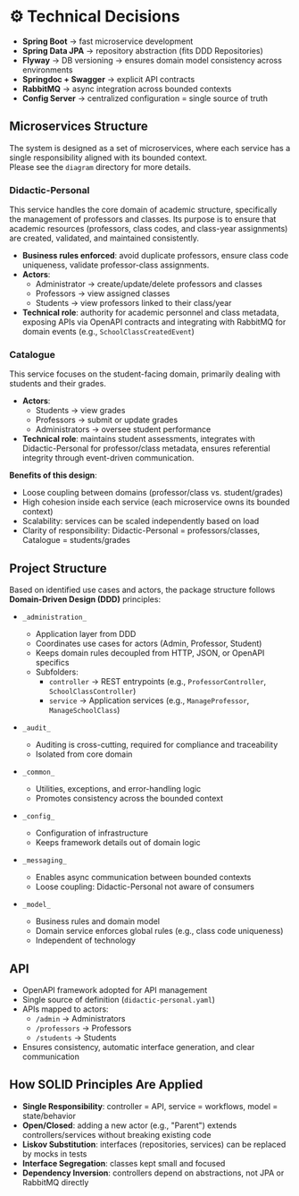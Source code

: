 # ⚙️ Technical Decisions

- **Spring Boot** → fast microservice development
- **Spring Data JPA** → repository abstraction (fits DDD Repositories)
- **Flyway** → DB versioning → ensures domain model consistency across environments
- **Springdoc + Swagger** → explicit API contracts
- **RabbitMQ** → async integration across bounded contexts
- **Config Server** → centralized configuration = single source of truth

## Microservices Structure

The system is designed as a set of microservices, where each service has a single responsibility aligned with its bounded context.  
Please see the `diagram` directory for more details.

### Didactic-Personal
This service handles the core domain of academic structure, specifically the management of professors and classes. Its purpose is to ensure that academic resources (professors, class codes, and class-year assignments) are created, validated, and maintained consistently.

- **Business rules enforced**: avoid duplicate professors, ensure class code uniqueness, validate professor-class assignments.
- **Actors**:
    - Administrator → create/update/delete professors and classes
    - Professors → view assigned classes
    - Students → view professors linked to their class/year
- **Technical role**: authority for academic personnel and class metadata, exposing APIs via OpenAPI contracts and integrating with RabbitMQ for domain events (e.g., `SchoolClassCreatedEvent`)

### Catalogue
This service focuses on the student-facing domain, primarily dealing with students and their grades.

- **Actors**:
    - Students → view grades
    - Professors → submit or update grades
    - Administrators → oversee student performance
- **Technical role**: maintains student assessments, integrates with Didactic-Personal for professor/class metadata, ensures referential integrity through event-driven communication.

**Benefits of this design**:
- Loose coupling between domains (professor/class vs. student/grades)
- High cohesion inside each service (each microservice owns its bounded context)
- Scalability: services can be scaled independently based on load
- Clarity of responsibility: Didactic-Personal = professors/classes, Catalogue = students/grades

## Project Structure

Based on identified use cases and actors, the package structure follows **Domain-Driven Design (DDD)** principles:

- `_administration_`
    - Application layer from DDD
    - Coordinates use cases for actors (Admin, Professor, Student)
    - Keeps domain rules decoupled from HTTP, JSON, or OpenAPI specifics
    - Subfolders:
        - `controller` → REST entrypoints (e.g., `ProfessorController`, `SchoolClassController`)
        - `service` → Application services (e.g., `ManageProfessor`, `ManageSchoolClass`)

- `_audit_`
    - Auditing is cross-cutting, required for compliance and traceability
    - Isolated from core domain

- `_common_`
    - Utilities, exceptions, and error-handling logic
    - Promotes consistency across the bounded context

- `_config_`
    - Configuration of infrastructure
    - Keeps framework details out of domain logic

- `_messaging_`
    - Enables async communication between bounded contexts
    - Loose coupling: Didactic-Personal not aware of consumers

- `_model_`
    - Business rules and domain model
    - Domain service enforces global rules (e.g., class code uniqueness)
    - Independent of technology

## API

- OpenAPI framework adopted for API management
- Single source of definition (`didactic-personal.yaml`)
- APIs mapped to actors:
    - `/admin` → Administrators
    - `/professors` → Professors
    - `/students` → Students
- Ensures consistency, automatic interface generation, and clear communication

## How SOLID Principles Are Applied

- **Single Responsibility**: controller = API, service = workflows, model = state/behavior
- **Open/Closed**: adding a new actor (e.g., "Parent") extends controllers/services without breaking existing code
- **Liskov Substitution**: interfaces (repositories, services) can be replaced by mocks in tests
- **Interface Segregation**: classes kept small and focused
- **Dependency Inversion**: controllers depend on abstractions, not JPA or RabbitMQ directly
